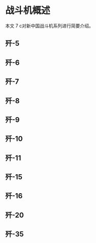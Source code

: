 # 战斗机概述
本文 7 c对新中国战斗机系列进行简要介绍。

## 歼-5

## 歼-6

## 歼-7

## 歼-8

## 歼-9

## 歼-10

## 歼-11

## 歼-15

## 歼-16

## 歼-20

## 歼-35
